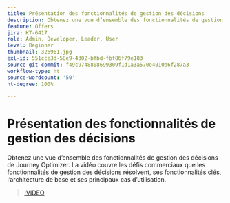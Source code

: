 ```yaml
---
title: Présentation des fonctionnalités de gestion des décisions
description: Obtenez une vue d’ensemble des fonctionnalités de gestion des décisions de Journey Optimizer.
feature: Offers
jira: KT-6417
role: Admin, Developer, Leader, User
level: Beginner
thumbnail: 326961.jpg
exl-id: 551cce3d-58e9-4302-bfbd-fbf86f79e183
source-git-commit: f49c9748808699309f1d1a3a570e4010a6f287a3
workflow-type: ht
source-wordcount: '50'
ht-degree: 100%

---
```


# Présentation des fonctionnalités de gestion des décisions

Obtenez une vue d’ensemble des fonctionnalités de gestion des décisions de Journey Optimizer. La vidéo couvre les défis commerciaux que les fonctionnalités de gestion des décisions résolvent, ses fonctionnalités clés, l’architecture de base et ses principaux cas d’utilisation.


>[!VIDEO](https://video.tv.adobe.com/v/326961?quality=12&learn=on)
